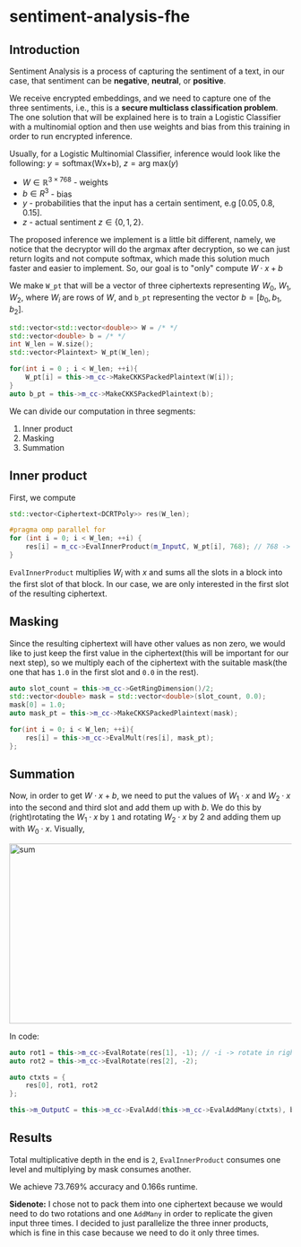 # sentiment-analysis-fhe

## Introduction 
Sentiment Analysis is a process of capturing the sentiment of a text, in our case, that sentiment can be **negative**, **neutral**, or **positive**.  

We receive encrypted embeddings, and we need to capture one of the three sentiments, i.e., this is a **secure multiclass classification problem**. The one solution that will be explained here is to train a Logistic Classifier with a multinomial option and then use weights and bias from this training in order to run encrypted inference.   

Usually, for a Logistic Multinomial Classifier, inference would look like the following: 
$y = \text{softmax(Wx+b)}$, $z = \text{arg max}(y)$
- $W \in \mathbb{R}^{3 \times 768}$ -  weights 
- $b \in R^3$ -  bias 
- $y$ - probabilities that the input has a certain sentiment, e.g $[0.05, 0.8, 0.15]$.
- $z$ - actual sentiment $z \in \{0, 1, 2\}$.

The proposed inference we implement is a little bit different, namely, we notice that the decryptor will do the argmax after decryption, so we can just return logits and not compute softmax, which made this solution much faster and easier to implement. So, our goal is to "only" compute $W \cdot x + b$

We make `W_pt` that will be a vector of three ciphertexts representing $W_0$, $W_1$, $W_2$, where $W_i$ are rows of $W$, and `b_pt` representing the vector $b = [b_0, b_1, b_2]$.  
```c++
std::vector<std::vector<double>> W = /* */
std::vector<double> b = /* */ 
int W_len = W.size();
std::vector<Plaintext> W_pt(W_len);

for(int i = 0 ; i < W_len; ++i){
	W_pt[i] = this->m_cc->MakeCKKSPackedPlaintext(W[i]);
}
auto b_pt = this->m_cc->MakeCKKSPackedPlaintext(b);
```

We can divide our computation in three segments: 
1. Inner product 
2. Masking 
3. Summation 

## Inner product
First, we compute
```c++
std::vector<Ciphertext<DCRTPoly>> res(W_len);

#pragma omp parallel for
for (int i = 0; i < W_len; ++i) {
	res[i] = m_cc->EvalInnerProduct(m_InputC, W_pt[i], 768); // 768 -> block size
}
```

`EvalInnerProduct` multiplies $W_i$ with $x$ and sums all the slots in a block into the first slot of that block. In our case, we are only interested in the first slot of the resulting ciphertext.

## Masking
Since the resulting ciphertext will have other values as non zero, we would like to just keep the first value in the ciphertext(this will be important for our next step), so we multiply each of the ciphertext with the suitable mask(the one that has `1.0` in the first slot and `0.0` in the rest). 

```c++
auto slot_count = this->m_cc->GetRingDimension()/2;
std::vector<double> mask = std::vector<double>(slot_count, 0.0);
mask[0] = 1.0;
auto mask_pt = this->m_cc->MakeCKKSPackedPlaintext(mask);

for(int i = 0; i < W_len; ++i){
	res[i] = this->m_cc->EvalMult(res[i], mask_pt);
};
```

## Summation
Now, in order to get $W \cdot x+ b$, we need to put the values of $W_1 \cdot x$ and $W_2 \cdot x$ into the second and third slot and add them up with $b$. We do this by (right)rotating the $W_1 \cdot x$ by `1` and rotating $W_2 \cdot x$ by $2$ and adding them up with $W_0 \cdot x$.  Visually, 

<img width="681" height="321" alt="sum" src="https://github.com/user-attachments/assets/80240807-34e5-4484-b743-1a8e22c0a29c" />


In code: 
```c++
auto rot1 = this->m_cc->EvalRotate(res[1], -1); // -i -> rotate in right by i 
auto rot2 = this->m_cc->EvalRotate(res[2], -2);

auto ctxts = {
	res[0], rot1, rot2
};

this->m_OutputC = this->m_cc->EvalAdd(this->m_cc->EvalAddMany(ctxts), b_pt);
```

## Results
Total multiplicative depth in the end is `2`, `EvalInnerProduct` consumes one level and multiplying by mask consumes another. 

We achieve 73.769% accuracy and 0.166s runtime. 

**Sidenote:** I chose not to pack them into one ciphertext because we would need to do two rotations and one `AddMany` in order to replicate the given input three times. I decided to just parallelize the three inner products, which is fine in this case because we need to do it only three times. 





